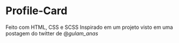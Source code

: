# Profile-Card
 Feito com HTML, CSS e SCSS
Inspirado em um projeto visto em uma postagem do twitter de @_gulam_anas_
